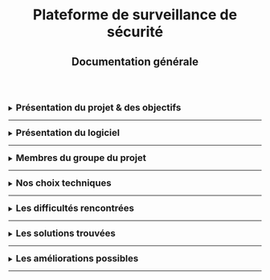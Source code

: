 <div align="center"><h1>Plateforme de surveillance de sécurité </h1></div>
<div align="center"><h2>Documentation générale</h2></div>
<br>
<br>
<br>

<details>
<summary><strong><font size="+1">Présentation du projet & des objectifs</font></strong></summary>

### _Présentation_
Qu'est-ce que la surveillance de la sécurité du réseau ?<br>
Cela consiste à inspecter le trafic réseau et l'infrastructure informatique à la recherche de signes de problèmes de sécurité. Ces signes peuvent fournir aux équipes informatiques des informations précieuses sur la posture de cybersécurité de l'organisation.<br>
  * **_Exemple_** :  
    Les équipes de sécurité peuvent remarquer des modifications inhabituelles apportées aux politiques de contrôle d'accès. Cela peut entraîner des flux de trafic inattendus entre les systèmes sur site et les applications Web non reconnues. Cela peut permettre d'alerter rapidement en cas de cyberattaque active, ce qui donne aux équipes de sécurité suffisamment de temps pour mener des efforts de correction et empêcher la perte de données.

### _Objectif principal_
Notre objectif principal est d'installer une plateforme de surveillance de sécurité réseau.<br>
A la volonté du client, cette plateforme sera basé sur le logiciel Security Onion.<br>

### _Objectif secondaire_
Notre objectif secondaire est de mettre en place des règles de détection intrusion sur le réseau du client.

### _Les livrables_
Ce projet est livré avec trois documentations :
<dl>
  <dt>README - Documentation Générale</dt>
  <dd>Ce document est une présentation générale de notre projet.</dd>
  <dt>INSTALL - Documentation pour les administrateurs</dt>
  <dd>Ce document est une présentation pour les administrateurs qui devront installés les machines serveurs & clientes.<br>
  Il est livré avec un FAQ.</dd>
  <dt>USER_GUIDE - Documentation pour les utilisateurs</dt>
  <dd>Ce document est une présentation pour les utilisateurs qui décrira comment utiliser le système.<br>
  Il est livré avec un FAQ</dd>
</dl>

</details>

<HR>

<details>
<summary><strong><font size="+1">Présentation du logiciel</font></strong></summary>


 
</details>

<HR>

<details>
<summary><strong><font size="+1">Membres du groupe du projet</font></strong></summary>

#### Le groupe est composé de :
  * Sybill GRIBONVAL
  * Hamza MALKI

##### Scrum Master
Un Scrum Master ficilite l'application du sprint et de ses tâches.

##### Product Owner
Un Product Owner est le porteur de la vision du client et fait en sorte que sa vision soit respecté.

##### Semaine 1

Membre | Rôles | Tâches  
--- | --- | ---
Sybill | Scrum Master | Recherche sur les plateformes de surveillance de sécurité. <br> Création des fichiers Markdown sur GitHub.
Hamza | Product Owner | Recherche sur le logiciel Security Onion. <br> Recherche sur le serveur Linux CentOS pour Security Onion.
  
##### Semaine 2

Membre | Rôles | Tâches  
--- | --- | ---
Sybill | Product Owner | Finaliser le dépôt GitHub. <br> Création de la présentation.
Hamza | Scrum Master | Recherche sur les règles de détection. <br> Installation de la machine virtuelle Security Onion.

</details>

<HR>

<details>
<summary><strong><font size="+1">Nos choix techniques</font></strong></summary>

### Machine cliente
Le client peut être soit sous Ubuntu soit sous Windows avec la configuration suivante :
  * Nom
  * Compte utilisateur
  * Mot de passe
  * Adresse IP Fixe
Le client a souhaité d'avoir ses machines clientes sous Ubuntu.
Pour plus de détail, allez au chapitre **Installation des postes clients** de la documentation pour les administrateurs.

### Machine serveur
Security Onion dispose de son propre système d'exploitation qui basé sur Linux CentOS.  
Lors de l'installation de Security Onion sur une machine virtuelle, nous choisirons l'option *Import* qui est la plus basique et la plus simple version de Security Onion à utiliser.  
Cependant, pour une utilisation approfondie, nous conseillons de prendre l'option *StandAlone* qui sera la plus simple à utiliser mais complète au niveaux de la configuration pour une production.  
Pour plus de détail, allez au chapitre **Configuration & installation** de la documentation pour les administrateurs.

</details>

<HR>

<details>
<summary><strong><font size="+1">Les difficultés rencontrées</font></strong></summary>
<br>

Ci-dessous, une liste des difficultés que nous avons rencontrés lors de ce projet :
  * Utilisation du Markdown pour structurer la documentation et l'implémenter
  * Appliquer la méthode agile SCRUM
  * En raison de la complexité du projet et du fait d'être une équipe de deux, nous nous sommes concentrés sur la recherche et documentation.  
    De ce fait, nous n'avons pas pu procéder à l'ensemble des tests techniques et approfondis pour une utilisation intégrale du logiciel Security Onion.
  * Du fait de la complexité du logiciel et qu'il propose un large spectre d'outils, la machine où sera installé Security Onion devra être assez puissante.
    En conséquence, il faudra avoir un budget financier pour cette machine. Cependant le client a choisi Security Onion car il est OpenSource & **gratuit**.
  * Pour poursuivre sur le large spectre d'outils que propose Security Onion, sans documentation ou tutoriel, il est vite facile de se perdre entre les outils proposés.

</details>

<HR>

<details>
<summary><strong><font size="+1">Les solutions trouvées</font></strong></summary>
<br>

### La méthode agile Scrum
Pour nous aider à appliquer la méthode agile Scrum, nous avons utilisés l'outils Trello qui nous a permit d'optimiser la gestion des tâches et de la coordination au sein de l'équipe.  
Cela facilite le suivi de l'avancement du projet et favorise une collaboration harmonieuse de l'équipe.
<br>

### Documentation Security Onion
Dans le chapitres **Les difficultés rencontrées**, nous avons parlé de la complexité de Security Onion et de son large spectre d'outils qu'il peut proposer.<br>
En poursuivant nos recherches, nous avons trouvés un [dépôt](https://github.com/Security-Onion-Solutions/securityonion/tree/2.4/main) GitHub de Security Onion avec toute la documentation officielle.<br>
Cela nous a permis d'approfondir notre compréhension du sujet et d'améliorer notre présentation.

</details>

<HR>

<details>
<summary><strong><font size="+1">Les améliorations possibles</font></strong></summary>
<br>


### Suivi des mises à jour de la documentation officielle :
 
  Avec les changements rapides qui caractérisent le domaine de l’informatique, il est primordial de rester 
  continuellement à jour sur les dernières actualisations logicielles et la documentation officielle de chaque 
  outil (comme Zeek, Suricata, Kibana, ElasticSearch). Cela permettra d'intégrer rapidement les nouvelles 
  fonctionnalités pour améliorer l'expérience utilisateur
  


</details>
<HR>
